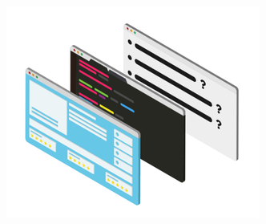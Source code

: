 ![Animated_svg](https://github.com/ThomasRolfe/personal-site-svg/blob/master/animated-personal-svg.png?raw=true)

